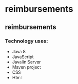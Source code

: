 # reimbursements
## reimbursements
### Technology uses:
- Java 8
- JavaScript
- Javalin Server
- Maven project
- CSS
- Html

